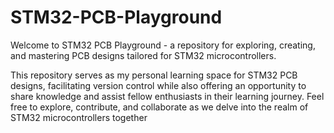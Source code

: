 # STM32-PCB-Playground
Welcome to STM32 PCB Playground - a repository for exploring, creating, and mastering PCB designs tailored for STM32 microcontrollers.

This repository serves as my personal learning space for STM32 PCB designs, facilitating version control while also offering an opportunity to share knowledge and assist fellow enthusiasts in their learning journey. Feel free to explore, contribute, and collaborate as we delve into the realm of STM32 microcontrollers together
